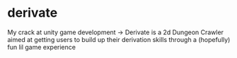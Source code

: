 # derivate
My crack at unity game development -> Derivate is a 2d Dungeon Crawler aimed at getting users to build up their derivation skills through a (hopefully) fun lil game experience
